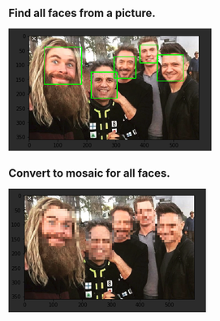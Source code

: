 
## Find all faces from a picture.

![Alt text](/arts/find_all_faces.png)

## Convert to mosaic for all faces.          

![Alt text](/arts/mosaic_faces.png)